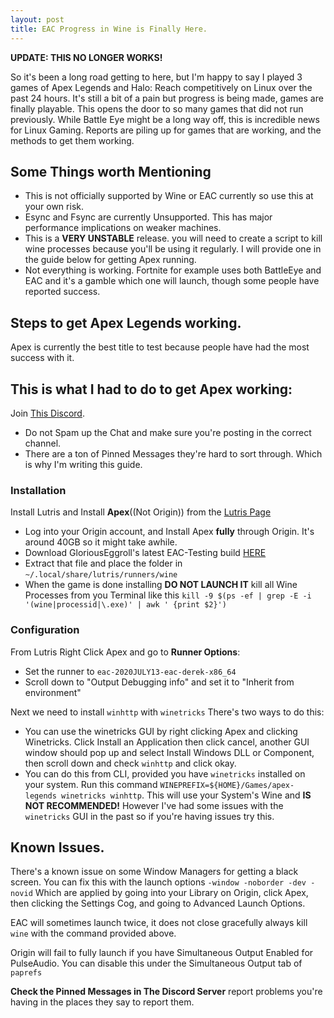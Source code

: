 ```yaml
---
layout: post
title: EAC Progress in Wine is Finally Here.
---
```


**UPDATE: THIS NO LONGER WORKS!**

So it's been a long road getting to here, but I'm happy to say I played 3 games of Apex Legends and Halo: Reach competitively on Linux over the past 24 hours. It's still a bit of a pain but progress is being made, games are finally playable. This opens the door to so many games that did not run previously. While Battle Eye might be a long way off, this is incredible news for Linux Gaming. Reports are piling up for games that are working, and the methods to get them working. 

## Some Things worth Mentioning

+ This is not officially supported by Wine or EAC currently so use this at your own risk. 
+ Esync and Fsync are currently Unsupported. This has major performance implications on weaker machines.
+ This is a **VERY UNSTABLE** release. you will need to create a script to kill wine processes because you'll be using it regularly. I will provide one in the guide below for getting Apex running.
+ Not everything is working. Fortnite for example uses both BattleEye and EAC and it's a gamble which one will launch, though some people have reported success.

## Steps to get Apex Legends working.
Apex is currently the best title to test because people have had the most success with it.

## This is what I had to do to get Apex working:
Join [This Discord](https://discord.gg/xyk669b). 
+ Do not Spam up the Chat and make sure you're posting in the correct channel.
+ There are a ton of Pinned Messages they're hard to sort through. Which is why I'm writing this guide.

### Installation
Install Lutris and Install **Apex**((Not Origin)) from the [Lutris Page](https://lutris.net/games/apex-legends/)

+ Log into your Origin account, and Install Apex **fully** through Origin. It's around 40GB so it might take awhile.
+ Download GloriousEggroll's latest EAC-Testing build [HERE](https://drive.google.com/file/d/1DJUhQrPii9386Y7HDhF5ZsW3T3Z7jUYk/view?usp=sharing)
+ Extract that file and place the folder in `~/.local/share/lutris/runners/wine`
+ When the game is done installing **DO NOT LAUNCH IT** kill all Wine Processes from you Terminal like this `kill -9 $(ps -ef | grep -E -i '(wine|processid|\.exe)' | awk ' {print $2}')`

### Configuration

From Lutris Right Click Apex and go to **Runner Options**:
+ Set the runner to `eac-2020JULY13-eac-derek-x86_64`
+ Scroll down to "Output Debugging info" and set it to "Inherit from environment"

Next we need to install `winhttp` with `winetricks` There's two ways to do this:
+ You can use the winetricks GUI by right clicking Apex and clicking Winetricks. Click Install an Application then click cancel, another GUI window should pop up and select Install Windows DLL or Component, then scroll down and check `winhttp` and click okay. 
+ You can do this from CLI, provided you have `winetricks` installed on your system. Run this command `WINEPREFIX=${HOME}/Games/apex-legends winetricks winhttp`. This will use your System's Wine and **IS NOT RECOMMENDED!** However I've had some issues with the `winetricks` GUI in the past so if you're having issues try this.

## Known Issues.

There's a known issue on some Window Managers for getting a black screen. You can fix this with the launch options `-window -noborder -dev -novid` Which are applied by going into your Library on Origin, click Apex, then clicking the Settings Cog, and going to Advanced Launch Options.

EAC will sometimes launch twice, it does not close gracefully always kill `wine` with the command provided above.

Origin will fail to fully launch if you have Simultaneous Output Enabled for PulseAudio. You can disable this under the Simultaneous Output tab of `paprefs`

**Check the Pinned Messages in The Discord Server** report problems you're having in the places they say to report them.
